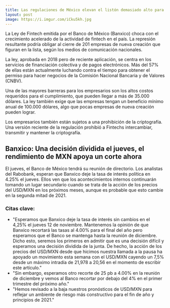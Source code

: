```yaml
---
title: Las regulaciones de México elevan el listón demasiado alto para los empresarios criptográficos
layout: post
image: https://i.imgur.com/iCku5kh.jpg
---
```


La Ley de Fintech emitida por el Banco de México (Banxico) choca con el crecimiento acelerado de la actividad de fintech en el país. La represión resultante podría obligar al cierre de 201 empresas de nueva creación que figuran en la lista, según los medios de comunicación nacionales.

La ley, aprobada en 2018 pero de reciente aplicación, se centra en los servicios de financiación colectiva y de pagos electrónicos. Más del 57% de ellas están actualmente luchando contra el tiempo para obtener el permiso para hacer negocios de la Comisión Nacional Bancaria y de Valores (CNBV).

Una de las mayores barreras para los empresarios son los altos costos requeridos para el cumplimiento, que pueden llegar a más de 35.000 dólares. La ley también exige que las empresas tengan un beneficio mínimo anual de 100.000 dólares, algo que pocas empresas de nueva creación pueden lograr.

Los empresarios también están sujetos a una prohibición de la criptografía. Una versión reciente de la regulación prohibió a Fintechs intercambiar, transmitir y mantener la criptografía.

## Banxico: Una decisión dividida el jueves, el rendimiento de MXN apoya un corte ahora

El jueves, el Banco de México tendrá su reunión de directorio. Los analistas del Rabobank, esperan que Banxico deje la tasa de interés política en 4.25% el jueves. Ellos ven que los acontecimientos internos continuarán tomando un lugar secundario cuando se trata de la acción de los precios del USD/MXN en los próximos meses, aunque es probable que esto cambie en la segunda mitad de 2021. 

### Citas clave: 
- "Esperamos que Banxico deje la tasa de interés sin cambios en el 4,25% el jueves 12 de noviembre. Mantenemos la opinión de que Banxico recortará las tasas al 4.00% para el final del año pero esperamos que el Banco se mantenga hasta la reunión de diciembre. Dicho esto, seremos los primeros en admitir que es una decisión difícil y esperamos una decisión dividida de la junta. De hecho, la acción de los precios del USD/MXN desde que hicimos nuestra llamada a la pausa ha apoyado un movimiento esta semana con el USD/MXN cayendo un 7,5% desde un máximo intradía de 21,978 a 20,56 en el momento de escribir este artículo."
- "Sin embargo, esperamos otro recorte de 25 pb a 4.00% en la reunión de diciembre y vemos al Banco recortar por debajo del 4% en el primer trimestre del próximo año."
- "Hemos revisado a la baja nuestros pronósticos de USD/MXN para reflejar un ambiente de riesgo más constructivo para el fin de año y principios de 2021."
